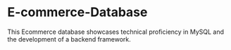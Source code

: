 # E-commerce-Database
This Ecommerce database showcases technical proficiency in MySQL and the development of a backend framework.
